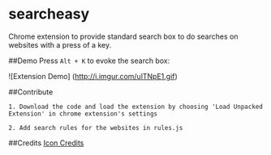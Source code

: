 # searcheasy
Chrome extension to provide standard search box to do searches on websites with a press of a key.

##Demo
Press `Alt + K` to evoke the search box:

![Extension Demo]
(http://i.imgur.com/ulTNpE1.gif)

##Contribute

`1. Download the code and load the extension by choosing 'Load Unpacked Extension' in chrome extension's settings`

`2. Add search rules for the websites in rules.js`

##Credits
[Icon Credits](http://brsev.deviantart.com/)
